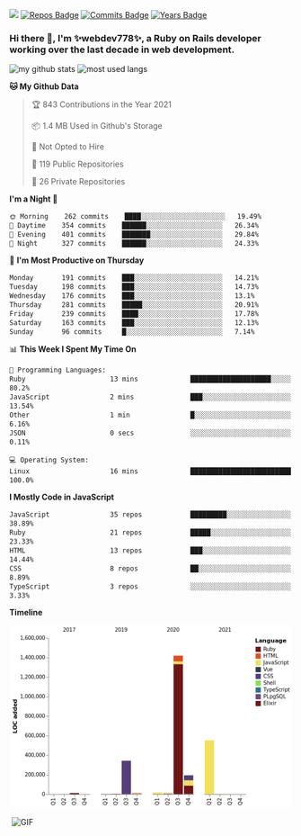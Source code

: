 ![](https://visitor-badge.glitch.me/badge?page_id=webdev778.webdev778)
[![Repos Badge](https://badges.pufler.dev/repos/webdev778)](https://badges.pufler.dev)
[![Commits Badge](https://badges.pufler.dev/commits/monthly/webdev778)](https://badges.pufler.dev)
[![Years Badge](https://badges.pufler.dev/years/webdev778)](https://badges.pufler.dev)
### Hi there 👋, I'm ✨webdev778✨, a Ruby on Rails developer working over the last decade in web development.


![my github stats](https://github-readme-stats.vercel.app/api?username=webdev778&show_icons=true&theme=tokyonight&line_height=27)
![most used langs](https://github-readme-stats.vercel.app/api/top-langs/?username=webdev778&hide=css,html&theme=tokyonight)

<!--START_SECTION:waka-->
**🐱 My Github Data** 

> 🏆 843 Contributions in the Year 2021
 > 
> 📦 1.4 MB Used in Github's Storage 
 > 
> 🚫 Not Opted to Hire
 > 
> 📜 119 Public Repositories 
 > 
> 🔑 26 Private Repositories  
 > 
**I'm a Night 🦉** 

```text
🌞 Morning    262 commits    ████░░░░░░░░░░░░░░░░░░░░░   19.49% 
🌆 Daytime    354 commits    ██████░░░░░░░░░░░░░░░░░░░   26.34% 
🌃 Evening    401 commits    ███████░░░░░░░░░░░░░░░░░░   29.84% 
🌙 Night      327 commits    ██████░░░░░░░░░░░░░░░░░░░   24.33%

```
📅 **I'm Most Productive on Thursday** 

```text
Monday       191 commits    ███░░░░░░░░░░░░░░░░░░░░░░   14.21% 
Tuesday      198 commits    ███░░░░░░░░░░░░░░░░░░░░░░   14.73% 
Wednesday    176 commits    ███░░░░░░░░░░░░░░░░░░░░░░   13.1% 
Thursday     281 commits    █████░░░░░░░░░░░░░░░░░░░░   20.91% 
Friday       239 commits    ████░░░░░░░░░░░░░░░░░░░░░   17.78% 
Saturday     163 commits    ███░░░░░░░░░░░░░░░░░░░░░░   12.13% 
Sunday       96 commits     █░░░░░░░░░░░░░░░░░░░░░░░░   7.14%

```


📊 **This Week I Spent My Time On** 

```text
💬 Programming Languages: 
Ruby                     13 mins             ████████████████████░░░░░   80.2% 
JavaScript               2 mins              ███░░░░░░░░░░░░░░░░░░░░░░   13.54% 
Other                    1 min               █░░░░░░░░░░░░░░░░░░░░░░░░   6.16% 
JSON                     0 secs              ░░░░░░░░░░░░░░░░░░░░░░░░░   0.11%

💻 Operating System: 
Linux                    16 mins             █████████████████████████   100.0%

```

**I Mostly Code in JavaScript** 

```text
JavaScript               35 repos            █████████░░░░░░░░░░░░░░░░   38.89% 
Ruby                     21 repos            █████░░░░░░░░░░░░░░░░░░░░   23.33% 
HTML                     13 repos            ███░░░░░░░░░░░░░░░░░░░░░░   14.44% 
CSS                      8 repos             ██░░░░░░░░░░░░░░░░░░░░░░░   8.89% 
TypeScript               3 repos             ░░░░░░░░░░░░░░░░░░░░░░░░░   3.33%

```


**Timeline**

![Chart not found](https://raw.githubusercontent.com/webdev778/webdev778/master/charts/bar_graph.png) 


<!--END_SECTION:waka-->

<img align="right" alt="GIF" src="https://github.com/webdev778/webdev778/blob/main/code.gif?raw=true" width="500" height="320" />

<!--
**webdev778/webdev778** is a ✨ _special_ ✨ repository because its `README.md` (this file) appears on your GitHub profile.

Here are some ideas to get you started:

- 🔭 I’m currently working on ...
- 🌱 I’m currently learning ...
- 👯 I’m looking to collaborate on ...
- 🤔 I’m looking for help with ...
- 💬 Ask me about ...
- 📫 How to reach me: ...
- 😄 Pronouns: ...
- ⚡ Fun fact: ...
-->

